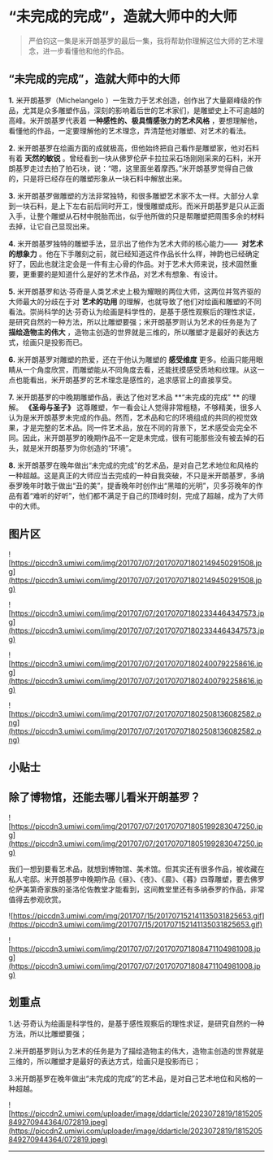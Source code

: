 # “未完成的完成”，造就大师中的大师

> 严伯钧这一集是米开朗基罗的最后一集，我将帮助你理解这位大师的艺术理念，进一步看懂他和他的作品。

## “未完成的完成”，造就大师中的大师

 **1.** 米开朗基罗（Michelangelo ）一生致力于艺术创造，创作出了大量巅峰级的作品，尤其是众多雕塑作品，深刻的影响着后世的艺术家们，是雕塑史上不可逾越的高峰。米开朗基罗代表着 **一种感性的、极具情感张力的艺术风格** ，要想理解他，看懂他的作品，一定要理解他的艺术理念，弄清楚他对雕塑、对艺术的看法。

 **2.** 米开朗基罗在绘画方面的成就极高，但他始终把自己看作是雕塑家，他对石料有着 **天然的敏锐** 。曾经看到一块从佛罗伦萨卡拉拉采石场刚刚采来的石料，米开朗基罗走过去拍了拍石块，说：“嗯，这里面坐着摩西。”米开朗基罗觉得自己做的，只是将已经存在的雕塑形象从一块石料中解放出来。

 **3.** 米开朗基罗做雕塑的方法非常独特，和很多雕塑艺术家不太一样。大部分人拿到一块石料，是上下左右前后同时开工，慢慢雕塑成形。而米开朗基罗是只从正面入手，让整个雕塑从石材中脱胎而出，似乎他所做的只是帮雕塑把周围多余的材料去掉，让它自己显现出来。

 **4.** 米开朗基罗独特的雕塑手法，显示出了他作为艺术大师的核心能力——  **对艺术的想象力** 。他在下手雕刻之前，就已经知道这件作品长什么样，神韵也已经确定好了，因此也就注定会是一件有主心骨的作品。对于艺术大师来说，技术固然重要，更重要的是知道什么是好的艺术作品，对艺术有想象、有设计。

 **5.** 米开朗基罗和达·芬奇是人类艺术史上极为耀眼的两位大师，这两位并驾齐驱的大师最大的分歧在于对 **艺术的功用** 的理解，也就导致了他们对绘画和雕塑的不同看法。崇尚科学的达·芬奇认为绘画是科学性的，是基于感性观察后的理性求证，是研究自然的一种方法，所以比雕塑要强；米开朗基罗则认为艺术的任务是为了 **描绘造物主的伟大** ，造物主创造的世界就是三维的，所以雕塑才是最好的表达方式，绘画只是投影而已。

 **6.** 米开朗基罗对雕塑的热爱，还在于他认为雕塑的 **感受维度** 更多。绘画只能用眼睛从一个角度欣赏，而雕塑能从不同角度去看，还能抚摸感受质地和纹理。从这一点也能看出，米开朗基罗的艺术理念是感性的，追求感官上的直接享受。

 **7.** 米开朗基罗的中晚期雕塑作品，表达了他对艺术品 **“未完成的完成” ** 的理解。 **《圣母与圣子》** 这尊雕塑，乍一看会让人觉得非常粗糙，不够精美，很多人认为是米开朗基罗未完成的作品。然而，艺术品和它的环境组成的共同的视觉效果，才是完整的艺术品。同一件艺术品，放在不同的背景下，艺术感受会完全不同。因此，米开朗基罗的晚期作品不一定是未完成，很有可能那些没有被去掉的石头，就是米开朗基罗为你创造的“环境”。

 **8.** 米开朗基罗在晚年做出“未完成的完成”的艺术品，是对自己艺术地位和风格的一种超越。这是真正的大师应当去完成的一种自我突破，不只是米开朗基罗，多纳泰罗晚年时敢于做出“丑的美”，提香晚年时创作出“黑暗的光明”，贝多芬晚年的作品有着“难听的好听”，他们都不满足于自己的顶峰时刻，完成了超越，成为了大师中的大师。

## 图片区

![https://piccdn3.umiwi.com/img/201707/07/201707071802149450291508.jpg](https://piccdn3.umiwi.com/img/201707/07/201707071802149450291508.jpg)

![https://piccdn3.umiwi.com/img/201707/07/201707071802334464347573.jpg](https://piccdn3.umiwi.com/img/201707/07/201707071802334464347573.jpg)

![https://piccdn3.umiwi.com/img/201707/07/201707071802400792258616.jpg](https://piccdn3.umiwi.com/img/201707/07/201707071802400792258616.jpg)

![https://piccdn3.umiwi.com/img/201707/07/201707071802508136082582.png](https://piccdn3.umiwi.com/img/201707/07/201707071802508136082582.png)

## 小贴士

## 除了博物馆，还能去哪儿看米开朗基罗？

![https://piccdn3.umiwi.com/img/201707/07/201707071805199283047250.jpg](https://piccdn3.umiwi.com/img/201707/07/201707071805199283047250.jpg)

我们一想到要看艺术品，就想到博物馆、美术馆。但其实还有很多作品，被收藏在私人宅邸。米开朗基罗中晚期作品《昼》、《夜》、《晨》、《暮》四尊雕塑，要去佛罗伦萨美第奇家族的圣洛伦佐教堂才能看到，这间教堂里还有多纳泰罗的作品，非常值得去参观欣赏。

![https://piccdn3.umiwi.com/img/201707/15/201707152141135031825653.gif](https://piccdn3.umiwi.com/img/201707/15/201707152141135031825653.gif)

![https://piccdn3.umiwi.com/img/201707/07/201707071808471104981008.jpg](https://piccdn3.umiwi.com/img/201707/07/201707071808471104981008.jpg)

## 划重点

1.达·芬奇认为绘画是科学性的，是基于感性观察后的理性求证，是研究自然的一种方法，所以比雕塑要强；

2.米开朗基罗则认为艺术的任务是为了描绘造物主的伟大，造物主创造的世界就是三维的，所以雕塑才是最好的表达方式，绘画只是投影而已；

3.米开朗基罗在晚年做出“未完成的完成”的艺术品，是对自己艺术地位和风格的一种超越。

![https://piccdn2.umiwi.com/uploader/image/ddarticle/2023072819/1815205849270944364/072819.jpeg](https://piccdn2.umiwi.com/uploader/image/ddarticle/2023072819/1815205849270944364/072819.jpeg)

---
